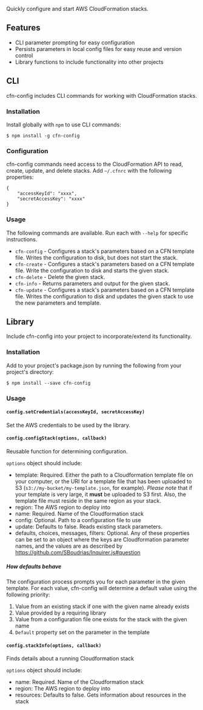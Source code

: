 Quickly configure and start AWS CloudFormation stacks.

## Features

- CLI parameter prompting for easy configuration
- Persists parameters in local config files for easy reuse and version control
- Library functions to include functionality into other projects

## CLI

cfn-config includes CLI commands for working with CloudFormation stacks.

### Installation

Install globally with `npm` to use CLI commands:

```
$ npm install -g cfn-config
```

### Configuration

cfn-config commands need access to the CloudFormation API to read, create,
update, and delete stacks. Add `~/.cfnrc` with the following properties:

```
{
    "accessKeyId": "xxxx",
    "secretAccessKey": "xxxx"
}
```

### Usage

The following commands are available. Run each with `--help` for specific
instructions.

- `cfn-config` - Configures a stack's parameters based on a CFN template file.
  Writes the configuration to disk, but does not start the stack.
- `cfn-create` - Configures a stack's parameters based on a CFN template file.
  Write the configuration to disk and starts the given stack.
- `cfn-delete` - Delete the given stack.
- `cfn-info` - Returns parameters and output for the given stack.
- `cfn-update` - Configures a stack's parameters based on a CFN template file.
  Writes the configuration to disk and updates the given stack to use the new
  parameters and template.

## Library

Include cfn-config into your project to incorporate/extend its functionality.

### Installation

Add to your project's package.json by running the following from your project's
directory:

```
$ npm install --save cfn-config
```

### Usage

#### `config.setCredentials(accessKeyId, secretAccessKey)`

Set the AWS credentials to be used by the library.

#### `config.configStack(options, callback)`

Reusable function for determining configuration.

`options` object should include:
- template: Required. Either the path to a Cloudformation template file on your computer, or the URI for a template file that has been uploaded to S3 (`s3://my-bucket/my-template.json`, for example). *Please note* that if your template is very large, it **must** be uploaded to S3 first. Also, the template file must reside in the same region as your stack.
- region: The AWS region to deploy into
- name: Required. Name of the Cloudformation stack
- config: Optional. Path to a configuration file to use
- update: Defaults to false. Reads existing stack parameters.
- defaults, choices, messages, filters: Optional. Any of these properties can be set to an object where the keys are Cloudformation parameter names, and the values are as described by https://github.com/SBoudrias/Inquirer.js#question

##### How defaults behave

The configuration process prompts you for each parameter in the given template.
For each value, cfn-config will determine a default value using the following
priority:

1. Value from an existing stack if one with the given name already exists
1. Value provided by a requiring library
1. Value from a configuration file one exists for the stack with the given name
1. `Default` property set on the parameter in the template

#### `config.stackInfo(options, callback)`

Finds details about a running Cloudformation stack

`options` object should include:
- name: Required. Name of the Cloudformation stack
- region: The AWS region to deploy into
- resources: Defaults to false. Gets information about resources in the stack

